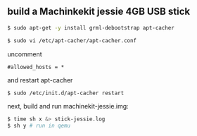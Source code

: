 ## build a Machinkekit jessie 4GB USB stick

```bash
$ sudo apt-get -y install grml-debootstrap apt-cacher
```
```bash
$ sudo vi /etc/apt-cacher/apt-cacher.conf
```
uncomment
```
#allowed_hosts = *
```
and restart apt-cacher
```bash
$ sudo /etc/init.d/apt-cacher restart
```
next, build and run machinekit-jessie.img:
```bash
$ time sh x &> stick-jessie.log
$ sh y # run in qemu
```
